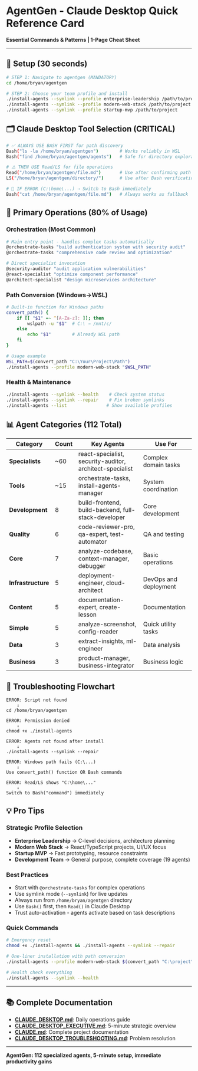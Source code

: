 # AgentGen - Claude Desktop Quick Reference Card

**Essential Commands & Patterns | 1-Page Cheat Sheet**

---

## 🚀 **Setup (30 seconds)**

```bash
# STEP 1: Navigate to agentgen (MANDATORY)
cd /home/bryan/agentgen

# STEP 2: Choose your team profile and install
./install-agents --symlink --profile enterprise-leadership /path/to/project  # 9 strategic agents
./install-agents --symlink --profile modern-web-stack /path/to/project      # 12 React/TypeScript
./install-agents --symlink --profile startup-mvp /path/to/project           # 11 lean development
```

## 🗂️ **Claude Desktop Tool Selection (CRITICAL)**

```bash
# ✅ ALWAYS USE BASH FIRST for path discovery
Bash("ls -la /home/bryan/agentgen")        # Works reliably in WSL
Bash("find /home/bryan/agentgen/agents")   # Safe for directory exploration

# ⚠️ THEN USE Read/LS for file operations
Read("/home/bryan/agentgen/file.md")       # Use after confirming path
LS("/home/bryan/agentgen/directory/")      # Use after Bash verification

# 🔄 IF ERROR (C:\home\...) → Switch to Bash immediately
Bash("cat /home/bryan/agentgen/file.md")   # Always works as fallback
```

## 🎯 **Primary Operations (80% of Usage)**

### **Orchestration (Most Common)**
```bash
# Main entry point - handles complex tasks automatically
@orchestrate-tasks "build authentication system with security audit"
@orchestrate-tasks "comprehensive code review and optimization"

# Direct specialist invocation
@security-auditor "audit application vulnerabilities"
@react-specialist "optimize component performance"
@architect-specialist "design microservices architecture"
```

### **Path Conversion (Windows→WSL)**
```bash
# Built-in function for Windows paths
convert_path() {
    if [[ "$1" =~ ^[A-Za-z]: ]]; then
        wslpath -u "$1"  # C:\ → /mnt/c/
    else
        echo "$1"        # Already WSL path
    fi
}

# Usage example
WSL_PATH=$(convert_path "C:\Your\Project\Path")
./install-agents --profile modern-web-stack "$WSL_PATH"
```

### **Health & Maintenance**
```bash
./install-agents --symlink --health    # Check system status
./install-agents --symlink --repair    # Fix broken symlinks
./install-agents --list               # Show available profiles
```

## 📊 **Agent Categories (112 Total)**

| Category | Count | Key Agents | Use For |
|----------|-------|------------|---------|
| **Specialists** | ~60 | react-specialist, security-auditor, architect-specialist | Complex domain tasks |
| **Tools** | ~15 | orchestrate-tasks, install-agents-manager | System coordination |
| **Development** | 8 | build-frontend, build-backend, full-stack-developer | Core development |
| **Quality** | 6 | code-reviewer-pro, qa-expert, test-automator | QA and testing |
| **Core** | 7 | analyze-codebase, context-manager, debugger | Basic operations |
| **Infrastructure** | 5 | deployment-engineer, cloud-architect | DevOps and deployment |
| **Content** | 5 | documentation-expert, create-lesson | Documentation |
| **Simple** | 5 | analyze-screenshot, config-reader | Quick utility tasks |
| **Data** | 3 | extract-insights, ml-engineer | Data analysis |
| **Business** | 3 | product-manager, business-integrator | Business logic |

## 🚨 **Troubleshooting Flowchart**

```
ERROR: Script not found
    ↓
cd /home/bryan/agentgen

ERROR: Permission denied  
    ↓
chmod +x ./install-agents

ERROR: Agents not found after install
    ↓
./install-agents --symlink --repair

ERROR: Windows path fails (C:\...)
    ↓
Use convert_path() function OR Bash commands

ERROR: Read/LS shows "C:\home\..." 
    ↓  
Switch to Bash("command") immediately
```

## 💡 **Pro Tips**

### **Strategic Profile Selection**
- **Enterprise Leadership** → C-level decisions, architecture planning
- **Modern Web Stack** → React/TypeScript projects, UI/UX focus  
- **Startup MVP** → Fast prototyping, resource constraints
- **Development Team** → General purpose, complete coverage (19 agents)

### **Best Practices**
- Start with `@orchestrate-tasks` for complex operations
- Use symlink mode (`--symlink`) for live updates
- Always run from `/home/bryan/agentgen` directory
- Use `Bash()` first, then `Read()` in Claude Desktop
- Trust auto-activation - agents activate based on task descriptions

### **Quick Commands**
```bash
# Emergency reset
chmod +x ./install-agents && ./install-agents --symlink --repair

# One-liner installation with path conversion
./install-agents --profile modern-web-stack $(convert_path "C:\project")

# Health check everything
./install-agents --symlink --health
```

---

## 📚 **Complete Documentation**

- **[CLAUDE_DESKTOP.md](CLAUDE_DESKTOP.md)**: Daily operations guide
- **[CLAUDE_DESKTOP_EXECUTIVE.md](CLAUDE_DESKTOP_EXECUTIVE.md)**: 5-minute strategic overview  
- **[CLAUDE.md](CLAUDE.md)**: Complete project documentation
- **[CLAUDE_DESKTOP_TROUBLESHOOTING.md](CLAUDE_DESKTOP_TROUBLESHOOTING.md)**: Problem resolution

---

**AgentGen: 112 specialized agents, 5-minute setup, immediate productivity gains**